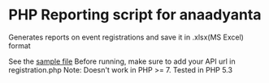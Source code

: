 # PHP Reporting script for anaadyanta

Generates reports on event registrations and save it in .xlsx(MS Excel) format

See the [sample file](https://github.com/priyesh9875/anaadyanata17_web/tree/master/report/registration-report.xlsx)
Before running, make sure to add your API url in registration.php
Note: Doesn't work in PHP >= 7. Tested in PHP 5.3